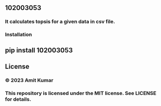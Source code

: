 ## 102003053
### It calculates topsis for a given data in csv file.

### Installation
## pip install 102003053



## License
### © 2023 Amit Kumar

### This repository is licensed under the MIT license. See LICENSE for details.
